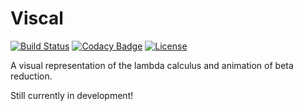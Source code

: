 # Viscal

[![Build Status](https://travis-ci.com/rcarriga/viscal.svg?token=1Wy67qUpfxLH8psYJwuA&branch=master)](https://travis-ci.com/rcarriga/viscal)
[![Codacy Badge](https://api.codacy.com/project/badge/Grade/059fab66ec21463ea0c565b5f40b1b4a)](https://app.codacy.com/manual/rcarriga/viscal?utm_source=github.com&utm_medium=referral&utm_content=rcarriga/viscal&utm_campaign=Badge_Grade_Dashboard)
[![License](https://img.shields.io/github/license/rcarriga/viscal)](LICENSE)

A visual representation of the lambda calculus and animation of beta reduction.

Still currently in development!
